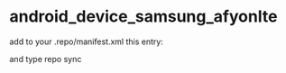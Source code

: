 # android_device_samsung_afyonlte

add to your .repo/manifest.xml this entry:
<project path="device/samsung/afyonlte" name="midoriiro/android_device_samsung_afyonlte" />

and type repo sync
